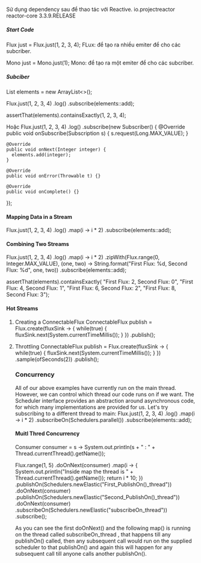 Sử dụng dependency sau để thao tác với Reactive.
<dependency>
    <groupId>io.projectreactor</groupId>
    <artifactId>reactor-core</artifactId>
    <version>3.3.9.RELEASE</version>
</dependency>

##### Start Code #######
Flux<Integer> just = Flux.just(1, 2, 3, 4);
FLux: để tạo ra nhiều emiter để cho các subcriber.

Mono<Integer> just = Mono.just(1);
Mono: để tạo ra một emiter để cho các subcriber.

#####  Subciber ######

List<Integer> elements = new ArrayList<>();
 
Flux.just(1, 2, 3, 4)
  .log()
  .subscribe(elements::add);
 
assertThat(elements).containsExactly(1, 2, 3, 4);

Hoặc 
Flux.just(1, 2, 3, 4)
  .log()
  .subscribe(new Subscriber<Integer>() {
    @Override
    public void onSubscribe(Subscription s) {
      s.request(Long.MAX_VALUE);
    }
 
    @Override
    public void onNext(Integer integer) {
      elements.add(integer);
    }
 
    @Override
    public void onError(Throwable t) {}
 
    @Override
    public void onComplete() {}
});

#### Mapping Data in a Stream ####

Flux.just(1, 2, 3, 4)
  .log()
  .map(i -> i * 2)
  .subscribe(elements::add);

#### Combining Two Streams ####
Flux.just(1, 2, 3, 4)
  .log()
  .map(i -> i * 2)
  .zipWith(Flux.range(0, Integer.MAX_VALUE), 
    (one, two) -> String.format("First Flux: %d, Second Flux: %d", one, two))
  .subscribe(elements::add);
 
assertThat(elements).containsExactly(
  "First Flux: 2, Second Flux: 0",
  "First Flux: 4, Second Flux: 1",
  "First Flux: 6, Second Flux: 2",
  "First Flux: 8, Second Flux: 3");
  
  #### Hot Streams #####
  1. Creating a ConnectableFlux
  ConnectableFlux<Object> publish = Flux.create(fluxSink -> {
    while(true) {
        fluxSink.next(System.currentTimeMillis());
    }
})
  .publish();
  
  2. Throttling
  ConnectableFlux<Object> publish = Flux.create(fluxSink -> {
    while(true) {
        fluxSink.next(System.currentTimeMillis());
    }
})
  .sample(ofSeconds(2))
  .publish();
  
  ### Concurrency ####
  All of our above examples have currently run on the main thread. However, we can control which thread our code runs on if we want. 
  The Scheduler interface provides an abstraction around asynchronous code, for which many implementations are provided for us. 
  Let's try subscribing to a different thread to main:
  Flux.just(1, 2, 3, 4)
  .log()
  .map(i -> i * 2)
  .subscribeOn(Schedulers.parallel())
  .subscribe(elements::add);
  
  #### Muitl Thred Concurrency #####
  
  Consumer<Integer> consumer = s -> System.out.println(s + " : " + Thread.currentThread().getName());

Flux.range(1, 5)
        .doOnNext(consumer)
        .map(i -> {
          System.out.println("Inside map the thread is " + Thread.currentThread().getName());
          return i * 10;
        })
        .publishOn(Schedulers.newElastic("First_PublishOn()_thread"))
        .doOnNext(consumer)
        .publishOn(Schedulers.newElastic("Second_PublishOn()_thread"))
        .doOnNext(consumer)
        .subscribeOn(Schedulers.newElastic("subscribeOn_thread"))
        .subscribe();

As you can see the first doOnNext() and the following map() is running on the thread called subscribeOn_thread , 
that happens till any publishOn() called, then any subsequent call would run on the supplied scheduler 
to that publishOn() and again this will happen for any subsequent call till anyone calls another publishOn().
